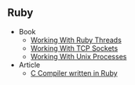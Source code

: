 ## Ruby

+ Book
    + [Working With Ruby Threads](https://www.jstorimer.com/collections/ebooks/products/working-with-ruby-threads)
    + [Working With TCP Sockets](https://www.jstorimer.com/collections/ebooks/products/working-with-tcp-sockets)
    + [Working With Unix Processes](https://www.jstorimer.com/collections/ebooks/products/working-with-unix-processes)
+ Article
    + [C Compiler written in Ruby](https://speakerdeck.com/south37/c-compiler-written-in-ruby)
